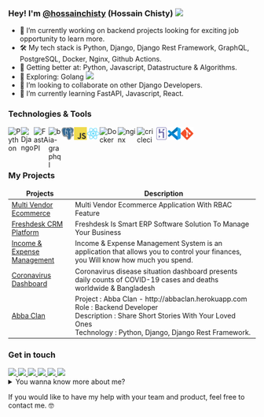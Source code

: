 ### Hey! I'm [@hossainchisty](https://www.linkedin.com/in/hossainchisty/) (Hossain Chisty) <img src="https://media.giphy.com/media/hvRJCLFzcasrR4ia7z/giphy.gif" width="20px"> 
- 🔭 I’m currently working on backend projects looking for exciting job opportunity to learn more.
- 🛠️ My tech stack is Python, Django, Django Rest Framework, GraphQL, PostgreSQL, Docker, Nginx, Github Actions.
- 🦾 Getting better at: Python, Javascript, Datastructure & Algorithms.
- 🤔 Exploring: Golang <img width="15" src="https://img.icons8.com/color/48/000000/golang.png"/>
- 👯 I’m looking to collaborate on other Django Developers.
- 🎯 I’m currently learning FastAPI, Javascript, React.

### Technologies & Tools

<!-- Technologies & Tools start -->
[<img align="left" alt="Python" width="26px" src="https://github.com/abranhe/programming-languages-logos/blob/master/src/python/python_128x128.png" />]()
[<img align="left" alt="Django" width="26px" src="https://cdn.worldvectorlogo.com/logos/django.svg" />]()

[<img align="left" src="https://cdn.worldvectorlogo.com/logos/fastapi.svg" width="30px" alt="FastAPI">]()
[<img align="left" alt="bia-graphql" width="26" src="https://cdn.jsdelivr.net/gh/devicons/devicon/icons/graphql/graphql-plain.svg" />]()
[<img align="left" alt="Postgresql" width="26px" src="https://github.com/devicons/devicon/blob/master/icons/postgresql/postgresql-original.svg" />]()
[<img align="left" alt="JavaScript" width="26px" src="https://raw.githubusercontent.com/github/explore/80688e429a7d4ef2fca1e82350fe8e3517d3494d/topics/javascript/javascript.png" />]()

[<img align="left" alt="React" width="26px" src="https://github.com/devicons/devicon/blob/master/icons/react/react-original.svg" />]() 
[<img align="left" alt="Docker" width="37px" src="https://cdn.jsdelivr.net/gh/devicons/devicon/icons/docker/docker-original-wordmark.svg" />]()
[<img align="left" alt="nginx"  width="39px" src="https://cdn.jsdelivr.net/gh/devicons/devicon/icons/nginx/nginx-original.svg" />]()
[<img align="left" alt="cricleci" width="37px" src="https://cdn.jsdelivr.net/gh/devicons/devicon/icons/circleci/circleci-plain-wordmark.svg" />]()
[<img align="left" alt="Heroku" width="26px" src="https://github.com/devicons/devicon/blob/master/icons/heroku/heroku-original.svg" />]() 
[<img align="left" alt="Visual Studio Code" width="26px" src="https://raw.githubusercontent.com/github/explore/80688e429a7d4ef2fca1e82350fe8e3517d3494d/topics/visual-studio-code/visual-studio-code.png" />]()
[<img align="left" alt="git" width="26px" src="https://github.com/devicons/devicon/blob/master/icons/git/git-original.svg" />]()
<br>
<!-- Technologies & Tools end -->
<br>
<br>

### My Projects

<!-- Project start -->
<table>
  <thead align="center">
    <tr border: none;>
      <td><b>Projects</b></td>
      <td><b>Description</b></td>
    </tr>
  </thead>
  <tbody>
    <tr>
      <td><a href="https://github.com/hossainchisty/Multi-Vendor-eCommerce" target="_blank">Multi Vendor Ecommerce</a></td>
      <td>Multi Vendor Ecommerce Application With RBAC Feature</td>
    </tr>
    </tr>
       <tr>
      <td><a href="https://github.com/hossainchisty/Freshdesk-CRM-Platform" target="_blank">Freshdesk CRM Platform</a></td>
      <td>Freshdesk Is Smart ERP Software Solution To Manage Your Business</td>
    </tr>
    <tr>
      <td><a href="https://github.com/hossainchisty/Income-Expense-Management" target="_blank">Income & Expense Management</a></td>
      <td>Income & Expense Management System is an application that allows you to control your finances, you Will know how much you spend.</td>
    </tr>
       <tr>
      <td><a href="https://github.com/hossainchisty/covid19-dashboard" target="_blank">Coronavirus Dashboard</a></td>
      <td>Coronavirus disease situation dashboard presents daily counts of COVID-19 cases and deaths worldwide & Bangladesh</td>
    </tr>
     </tr>
       <tr>
      <td><a href="http://abbaclan.herokuapp.com" target="_blank">Abba Clan</a></td>
      <td> Project : Abba Clan - http://abbaclan.herokuapp.com  <br> Role : Backend Developer <br>
           Description : Share Short Stories With Your Loved Ones<br>
           Technology : Python, Django, Django Rest Framework.
      </td>
    </tr>
    
  </tbody>
</table>
<!-- Project end -->

<!-- Connect start -->
### Get in touch

<a class="header-badge" target="_blank" href="https://www.linkedin.com/in/hossainchisty/">
  <img src="https://img.shields.io/badge/style--5eba00.svg?label=LinkedIn&logo=linkedin&style=social">
</a>

<a class="header-badge" target="_blank" href="https://www.facebook.com/hossain.chisty11">
  <img src="https://img.shields.io/badge/style--5eba00.svg?label=Facebook&logo=Facebook&style=social">
</a>

<a class="header-badge" target="_blank" href="https://www.instagram.com/hossain.chisty/">
  <img src="https://img.shields.io/badge/style--5eba00.svg?label=Instagram&logo=Instagram&style=social">
</a>

<a class="header-badge" target="_blank" href="https://twitter.com/hossainchisty11">
  <img src="https://img.shields.io/badge/style--5eba00.svg?label=Twitter&logo=Twitter&style=social">
</a>

<a class="header-badge" target="_blank" href="https://unsplash.com/@hossainchisty">
  <img src="https://img.shields.io/badge/style--5eba00.svg?label=Unsplash&logo=Unsplash&style=social">
</a>

<a class="header-badge" target="_blank" href="mailto:hossain.chisty11@gmail.com">
  <img src="https://img.shields.io/badge/style--5eba00.svg?label=Gmail&logo=Gmail&style=social">
</a>
<!-- Connect end -->

<!-- Summary start -->
<details>
<summary>
  You wanna know more about me?
</summary>

<br >
I'm a Software Developer with a focus on backend. enthusiastic learner i love to learn things on the way and implement it solve real life problems.
I am always enthusiastic about new technologies and eager to work on a challenging project.
<br>
Building backend with Python, Django, Django Rest Framework, GraphQL, PostgreSQL, Docker, Celery, Redis.

 #### Github Stats
<p align="left">
  <img width="500px" src="https://github-readme-stats.vercel.app/api?username=hossainchisty&show_icons=true&theme=midnight-purple&line_height=25&hide=stars"> 
</p>
 
#### Profile Visits
<p align="left"> 
  <img width="230px" src="https://profile-counter.glitch.me/hossainchisty/count.svg" />
</p>

</details>
<!-- Summary end -->

If you would like to have my help with your team and product, feel free to contact me. 🤓
